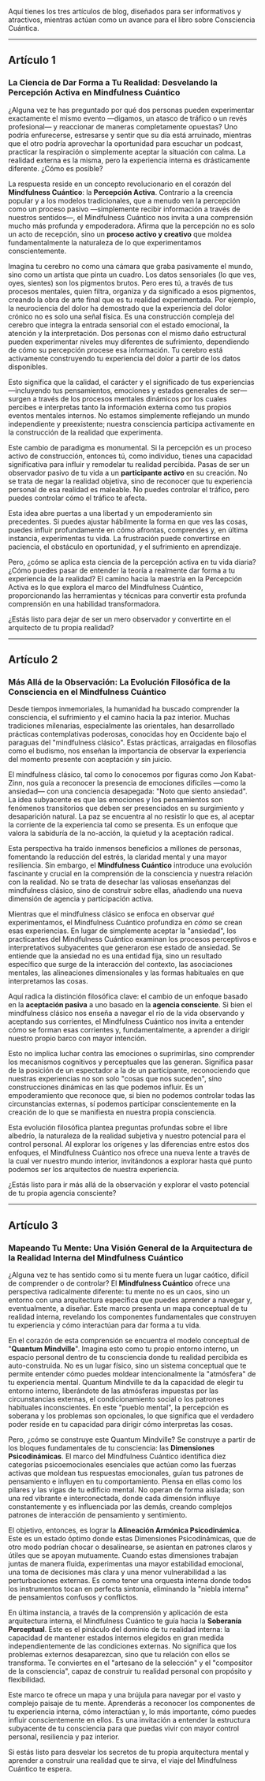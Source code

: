 Aquí tienes los tres artículos de blog, diseñados para ser informativos y atractivos, mientras actúan como un avance para el libro sobre Consciencia Cuántica.

---

## Artículo 1

### La Ciencia de Dar Forma a Tu Realidad: Desvelando la Percepción Activa en Mindfulness Cuántico

¿Alguna vez te has preguntado por qué dos personas pueden experimentar exactamente el mismo evento —digamos, un atasco de tráfico o un revés profesional— y reaccionar de maneras completamente opuestas? Uno podría enfurecerse, estresarse y sentir que su día está arruinado, mientras que el otro podría aprovechar la oportunidad para escuchar un podcast, practicar la respiración o simplemente aceptar la situación con calma. La realidad externa es la misma, pero la experiencia interna es drásticamente diferente. ¿Cómo es posible?

La respuesta reside en un concepto revolucionario en el corazón del **Mindfulness Cuántico**: la **Percepción Activa**. Contrario a la creencia popular y a los modelos tradicionales, que a menudo ven la percepción como un proceso pasivo —simplemente recibir información a través de nuestros sentidos—, el Mindfulness Cuántico nos invita a una comprensión mucho más profunda y empoderadora. Afirma que la percepción no es solo un acto de recepción, sino un **proceso activo y creativo** que moldea fundamentalmente la naturaleza de lo que experimentamos conscientemente.

Imagina tu cerebro no como una cámara que graba pasivamente el mundo, sino como un artista que pinta un cuadro. Los datos sensoriales (lo que ves, oyes, sientes) son los pigmentos brutos. Pero eres tú, a través de tus procesos mentales, quien filtra, organiza y da significado a esos pigmentos, creando la obra de arte final que es tu realidad experimentada. Por ejemplo, la neurociencia del dolor ha demostrado que la experiencia del dolor crónico no es solo una señal física. Es una construcción compleja del cerebro que integra la entrada sensorial con el estado emocional, la atención y la interpretación. Dos personas con el mismo daño estructural pueden experimentar niveles muy diferentes de sufrimiento, dependiendo de cómo su percepción procese esa información. Tu cerebro está activamente construyendo tu experiencia del dolor a partir de los datos disponibles.

Esto significa que la calidad, el carácter y el significado de tus experiencias —incluyendo tus pensamientos, emociones y estados generales de ser— surgen a través de los procesos mentales dinámicos por los cuales percibes e interpretas tanto la información externa como tus propios eventos mentales internos. No estamos simplemente reflejando un mundo independiente y preexistente; nuestra consciencia participa activamente en la construcción de la realidad que experimenta.

Este cambio de paradigma es monumental. Si la percepción es un proceso activo de construcción, entonces tú, como individuo, tienes una capacidad significativa para influir y remodelar tu realidad percibida. Pasas de ser un observador pasivo de tu vida a un **participante activo** en su creación. No se trata de negar la realidad objetiva, sino de reconocer que tu experiencia personal de esa realidad es maleable. No puedes controlar el tráfico, pero puedes controlar cómo el tráfico te afecta.

Esta idea abre puertas a una libertad y un empoderamiento sin precedentes. Si puedes ajustar hábilmente la forma en que ves las cosas, puedes influir profundamente en cómo afrontas, comprendes y, en última instancia, experimentas tu vida. La frustración puede convertirse en paciencia, el obstáculo en oportunidad, y el sufrimiento en aprendizaje.

Pero, ¿cómo se aplica esta ciencia de la percepción activa en tu vida diaria? ¿Cómo puedes pasar de entender la teoría a realmente dar forma a tu experiencia de la realidad? El camino hacia la maestría en la Percepción Activa es lo que explora el marco del Mindfulness Cuántico, proporcionando las herramientas y técnicas para convertir esta profunda comprensión en una habilidad transformadora.

¿Estás listo para dejar de ser un mero observador y convertirte en el arquitecto de tu propia realidad?

---

## Artículo 2

### Más Allá de la Observación: La Evolución Filosófica de la Consciencia en el Mindfulness Cuántico

Desde tiempos inmemoriales, la humanidad ha buscado comprender la consciencia, el sufrimiento y el camino hacia la paz interior. Muchas tradiciones milenarias, especialmente las orientales, han desarrollado prácticas contemplativas poderosas, conocidas hoy en Occidente bajo el paraguas del "mindfulness clásico". Estas prácticas, arraigadas en filosofías como el budismo, nos enseñan la importancia de observar la experiencia del momento presente con aceptación y sin juicio.

El mindfulness clásico, tal como lo conocemos por figuras como Jon Kabat-Zinn, nos guía a reconocer la presencia de emociones difíciles —como la ansiedad— con una conciencia desapegada: "Noto que siento ansiedad". La idea subyacente es que las emociones y los pensamientos son fenómenos transitorios que deben ser presenciados en su surgimiento y desaparición natural. La paz se encuentra al no resistir lo que es, al aceptar la corriente de la experiencia tal como se presenta. Es un enfoque que valora la sabiduría de la no-acción, la quietud y la aceptación radical.

Esta perspectiva ha traído inmensos beneficios a millones de personas, fomentando la reducción del estrés, la claridad mental y una mayor resiliencia. Sin embargo, el **Mindfulness Cuántico** introduce una evolución fascinante y crucial en la comprensión de la consciencia y nuestra relación con la realidad. No se trata de desechar las valiosas enseñanzas del mindfulness clásico, sino de construir sobre ellas, añadiendo una nueva dimensión de agencia y participación activa.

Mientras que el mindfulness clásico se enfoca en observar *qué* experimentamos, el Mindfulness Cuántico profundiza en *cómo* se crean esas experiencias. En lugar de simplemente aceptar la "ansiedad", los practicantes del Mindfulness Cuántico examinan los procesos perceptivos e interpretativos subyacentes que generaron ese estado de ansiedad. Se entiende que la ansiedad no es una entidad fija, sino un resultado específico que surge de la interacción del contexto, las asociaciones mentales, las alineaciones dimensionales y las formas habituales en que interpretamos las cosas.

Aquí radica la distinción filosófica clave: el cambio de un enfoque basado en la **aceptación pasiva** a uno basado en la **agencia consciente**. Si bien el mindfulness clásico nos enseña a navegar el río de la vida observando y aceptando sus corrientes, el Mindfulness Cuántico nos invita a entender cómo se forman esas corrientes y, fundamentalmente, a aprender a dirigir nuestro propio barco con mayor intención.

Esto no implica luchar contra las emociones o suprimirlas, sino comprender los mecanismos cognitivos y perceptuales que las generan. Significa pasar de la posición de un espectador a la de un participante, reconociendo que nuestras experiencias no son solo "cosas que nos suceden", sino construcciones dinámicas en las que podemos influir. Es un empoderamiento que reconoce que, si bien no podemos controlar todas las circunstancias externas, sí podemos participar conscientemente en la creación de lo que se manifiesta en nuestra propia consciencia.

Esta evolución filosófica plantea preguntas profundas sobre el libre albedrío, la naturaleza de la realidad subjetiva y nuestro potencial para el control personal. Al explorar los orígenes y las diferencias entre estos dos enfoques, el Mindfulness Cuántico nos ofrece una nueva lente a través de la cual ver nuestro mundo interior, invitándonos a explorar hasta qué punto podemos ser los arquitectos de nuestra experiencia.

¿Estás listo para ir más allá de la observación y explorar el vasto potencial de tu propia agencia consciente?

---

## Artículo 3

### Mapeando Tu Mente: Una Visión General de la Arquitectura de la Realidad Interna del Mindfulness Cuántico

¿Alguna vez te has sentido como si tu mente fuera un lugar caótico, difícil de comprender o de controlar? El **Mindfulness Cuántico** ofrece una perspectiva radicalmente diferente: tu mente no es un caos, sino un entorno con una arquitectura específica que puedes aprender a navegar y, eventualmente, a diseñar. Este marco presenta un mapa conceptual de tu realidad interna, revelando los componentes fundamentales que construyen tu experiencia y cómo interactúan para dar forma a tu vida.

En el corazón de esta comprensión se encuentra el modelo conceptual de "**Quantum Mindville**". Imagina esto como tu propio entorno interno, un espacio personal dentro de tu consciencia donde tu realidad percibida es auto-construida. No es un lugar físico, sino un sistema conceptual que te permite entender cómo puedes moldear intencionalmente la "atmósfera" de tu experiencia mental. Quantum Mindville te da la capacidad de elegir tu entorno interno, liberándote de las atmósferas impuestas por las circunstancias externas, el condicionamiento social o los patrones habituales inconscientes. En este "pueblo mental", la percepción es soberana y los problemas son opcionales, lo que significa que el verdadero poder reside en tu capacidad para dirigir cómo interpretas las cosas.

Pero, ¿cómo se construye este Quantum Mindville? Se construye a partir de los bloques fundamentales de tu consciencia: las **Dimensiones Psicodinámicas**. El marco del Mindfulness Cuántico identifica diez categorías psicoemocionales esenciales que actúan como las fuerzas activas que moldean tus respuestas emocionales, guían tus patrones de pensamiento e influyen en tu comportamiento. Piensa en ellas como los pilares y las vigas de tu edificio mental. No operan de forma aislada; son una red vibrante e interconectada, donde cada dimensión influye constantemente y es influenciada por las demás, creando complejos patrones de interacción de pensamiento y sentimiento.

El objetivo, entonces, es lograr la **Alineación Armónica Psicodinámica**. Este es un estado óptimo donde estas Dimensiones Psicodinámicas, que de otro modo podrían chocar o desalinearse, se asientan en patrones claros y útiles que se apoyan mutuamente. Cuando estas dimensiones trabajan juntas de manera fluida, experimentas una mayor estabilidad emocional, una toma de decisiones más clara y una menor vulnerabilidad a las perturbaciones externas. Es como tener una orquesta interna donde todos los instrumentos tocan en perfecta sintonía, eliminando la "niebla interna" de pensamientos confusos y conflictos.

En última instancia, a través de la comprensión y aplicación de esta arquitectura interna, el Mindfulness Cuántico te guía hacia la **Soberanía Perceptual**. Este es el pináculo del dominio de tu realidad interna: la capacidad de mantener estados internos elegidos en gran medida independientemente de las condiciones externas. No significa que los problemas externos desaparezcan, sino que tu relación con ellos se transforma. Te conviertes en el "artesano de la selección" y el "compositor de la consciencia", capaz de construir tu realidad personal con propósito y flexibilidad.

Este marco te ofrece un mapa y una brújula para navegar por el vasto y complejo paisaje de tu mente. Aprenderás a reconocer los componentes de tu experiencia interna, cómo interactúan y, lo más importante, cómo puedes influir conscientemente en ellos. Es una invitación a entender la estructura subyacente de tu consciencia para que puedas vivir con mayor control personal, resiliencia y paz interior.

Si estás listo para desvelar los secretos de tu propia arquitectura mental y aprender a construir una realidad que te sirva, el viaje del Mindfulness Cuántico te espera.
